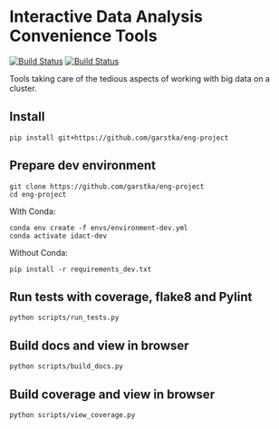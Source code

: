 # Interactive Data Analysis Convenience Tools

[![Build Status](https://travis-ci.com/garstka/eng-project.svg?token=cvggfL1vjmB383MxWGF4&branch=master)](https://travis-ci.com/garstka/eng-project)
[![Build Status](https://travis-ci.com/garstka/eng-project.svg?token=cvggfL1vjmB383MxWGF4&branch=develop)](https://travis-ci.com/garstka/eng-project)

Tools taking care of the tedious aspects of working with big data on a cluster.


## Install

```
pip install git+https://github.com/garstka/eng-project
```

## Prepare dev environment

```
git clone https://github.com/garstka/eng-project
cd eng-project
```

With Conda:

```
conda env create -f envs/environment-dev.yml
conda activate idact-dev
```

Without Conda:

```
pip install -r requirements_dev.txt
```

## Run tests with coverage, flake8 and Pylint

```
python scripts/run_tests.py
```

## Build docs and view in browser

```
python scripts/build_docs.py
```

## Build coverage and view in browser

```
python scripts/view_coverage.py
```
